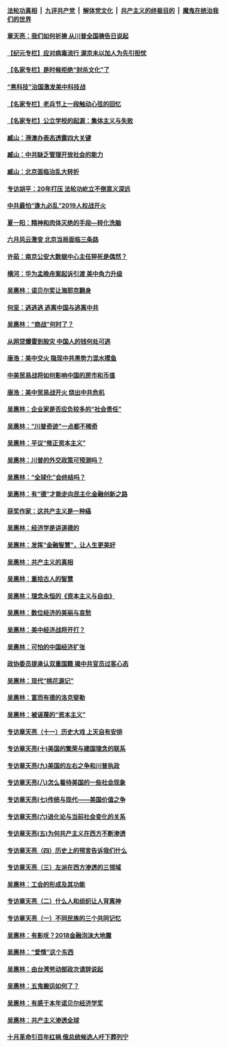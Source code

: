 ####  [法轮功真相](../../../../basic/blob/master/README.md?t=06220131) &nbsp;|&nbsp; [九评共产党](../../../../9ping.md/blob/master/README.md?t=06220131) &nbsp;|&nbsp; [解体党文化](../../../../jtdwh.md/blob/master/README.md?t=06220131)  &nbsp;|&nbsp; [共产主义的终极目的](../../../../gczydzjmd.md/blob/master/README.md?t=06220131) &nbsp;|&nbsp; [魔鬼在统治我们的世界](../../../../mgztzwmdsj.md/blob/master/README.md?t=06220131) 

#### [章天亮：我们如何祈祷 从川普全国祷告日说起](../pages/nsc423/n11944627.md?t=06220131) 

#### [【纪元专栏】应对病毒流行 渥京未以加人为先引担忧](../pages/nsc423/n11875714.md?t=06220131) 

#### [【名家专栏】是时候拒绝“封杀文化”了](../pages/nsc423/n11814093.md?t=06220131) 

#### [“黑科技”治国激发美中科技战](../pages/nsc423/n11638056.md?t=06220131) 

#### [【名家专栏】老兵节上一段触动心弦的回忆](../pages/nsc423/n11646016.md?t=06220131) 

#### [【名家专栏】公立学校的起源：集体主义与失败](../pages/nsc423/n11601833.md?t=06220131) 

#### [臧山：港澳办表态透露四大关键](../pages/nsc423/n11421628.md?t=06220131) 

#### [臧山：中共缺乏管理开放社会的能力](../pages/nsc423/n11407457.md?t=06220131) 

#### [臧山：北京面临治乱大转折](../pages/nsc423/n11406895.md?t=06220131) 

#### [专访胡平：20年打压 法轮功屹立不倒意义深远](../pages/nsc423/n11398800.md?t=06220131) 

#### [中共最怕“逢九必乱”2019人权战开火](../pages/nsc423/n11385248.md?t=06220131) 

#### [夏一阳：精神和肉体灭绝的手段—转化洗脑](../pages/nsc423/n11368250.md?t=06220131) 

#### [六月风云激变 北京当局面临三条路](../pages/nsc423/n11313668.md?t=06220131) 

#### [许茹：南京公安大数据中心主任猝死是偶然？](../pages/nsc423/n11064744.md?t=06220131) 

#### [横河：华为孟晚舟案起诉引渡 美中角力升级](../pages/nsc423/n11027230.md?t=06220131) 

#### [吴惠林：诺贝尔奖让海耶克翻身](../pages/nsc423/n10890049.md?t=06220131) 

#### [何坚：逃逃逃 逃离中国与逃离中共](../pages/nsc423/n10592891.md?t=06220131) 

#### [吴惠林：“商战”何时了？](../pages/nsc423/n10573558.md?t=06220131) 

#### [从网贷爆雷到股灾 中国人的钱何处可逃](../pages/nsc423/n10572800.md?t=06220131) 

#### [唐浩：美中交火 隐现中共黑势力混水摸鱼](../pages/nsc423/n10544040.md?t=06220131) 

#### [中美贸易战将如何影响中国的房市和币值](../pages/nsc423/n10543697.md?t=06220131) 

#### [唐浩：美中贸易战开火 烧出中共危机](../pages/nsc423/n10540126.md?t=06220131) 

#### [吴惠林：企业家是否应负较多的“社会责任”](../pages/nsc423/n10535022.md?t=06220131) 

#### [吴惠林：“川普奇迹”一点都不稀奇](../pages/nsc423/n10512808.md?t=06220131) 

#### [吴惠林：平议“修正资本主义”](../pages/nsc423/n10495724.md?t=06220131) 

#### [吴惠林：川普的外交政策可预测吗？](../pages/nsc423/n10462387.md?t=06220131) 

#### [吴惠林：“全球化”会终结吗？](../pages/nsc423/n10452838.md?t=06220131) 

#### [吴惠林：有“德”才能走向民主化金融创新之路](../pages/nsc423/n10432292.md?t=06220131) 

#### [获奖作家：这共产主义是一种癌](../pages/nsc423/n10431541.md?t=06220131) 

#### [吴惠林：经济学是讲道德的](../pages/nsc423/n10398014.md?t=06220131) 

#### [吴惠林：发挥“金融智慧”，让人生更美好](../pages/nsc423/n10375019.md?t=06220131) 

#### [吴惠林：共产主义的真相](../pages/nsc423/n10351394.md?t=06220131) 

#### [吴惠林：重拾古人的智慧](../pages/nsc423/n10337691.md?t=06220131) 

#### [吴惠林：理念永恒的《资本主义与自由》](../pages/nsc423/n10316274.md?t=06220131) 

#### [吴惠林：数位经济的美丽与哀愁](../pages/nsc423/n10292946.md?t=06220131) 

#### [吴惠林：美中经济战将开打？](../pages/nsc423/n10258825.md?t=06220131) 

#### [吴惠林：可怕的中国经济扩张](../pages/nsc423/n10219147.md?t=06220131) 

#### [政协委员提承认双重国籍 揭中共官员过客心态](../pages/nsc423/n10208809.md?t=06220131) 

#### [吴惠林：现代“桃花源记”](../pages/nsc423/n10185234.md?t=06220131) 

#### [吴惠林：富而有德的洛克斐勒](../pages/nsc423/n10142264.md?t=06220131) 

#### [吴惠林：被诬蔑的“资本主义”](../pages/nsc423/n10124816.md?t=06220131) 

#### [专访章天亮（十一）历史大戏 上天自有安排](../pages/nsc423/n10094905.md?t=06220131) 

#### [专访章天亮(十)美国的繁荣与建国理念的联系](../pages/nsc423/n10094899.md?t=06220131) 

#### [专访章天亮(九)美国的左右之争和川普执政](../pages/nsc423/n10094889.md?t=06220131) 

#### [专访章天亮(八)怎么看待美国的一些社会现象](../pages/nsc423/n10094857.md?t=06220131) 

#### [专访章天亮(七)传统与现代——美国价值之争](../pages/nsc423/n10093140.md?t=06220131) 

#### [专访章天亮(六)进化论与当前社会变化的关系](../pages/nsc423/n10092036.md?t=06220131) 

#### [专访章天亮(五)为何共产主义在西方不断渗透](../pages/nsc423/n10083620.md?t=06220131) 

#### [专访章天亮（四）历史上的预言告诉我们什么](../pages/nsc423/n10083606.md?t=06220131) 

#### [专访章天亮（三）左派在西方渗透的三领域](../pages/nsc423/n10081115.md?t=06220131) 

#### [吴惠林：工会的形成及其功能](../pages/nsc423/n10080633.md?t=06220131) 

#### [专访章天亮（二）什么人和组织让人背离神](../pages/nsc423/n10076637.md?t=06220131) 

#### [专访章天亮（一）不同民族的三个共同记忆](../pages/nsc423/n10074188.md?t=06220131) 

#### [吴惠林：有影呒？2018金融泡沫大地震](../pages/nsc423/n10040534.md?t=06220131) 

#### [吴惠林：“爱情”这个东西](../pages/nsc423/n10019423.md?t=06220131) 

#### [吴惠林：由台湾劳动部政次请辞说起](../pages/nsc423/n9979679.md?t=06220131) 

#### [吴惠林：五鬼搬运如何了？](../pages/nsc423/n9925338.md?t=06220131) 

#### [吴惠林：有感于本年诺贝尔经济学奖](../pages/nsc423/n9871883.md?t=06220131) 

#### [吴惠林：共产主义渗透全球](../pages/nsc423/n9812748.md?t=06220131) 

#### [十月革命引百年红祸 俄总统候选人吁下葬列宁](../pages/nsc423/n9810182.md?t=06220131) 

